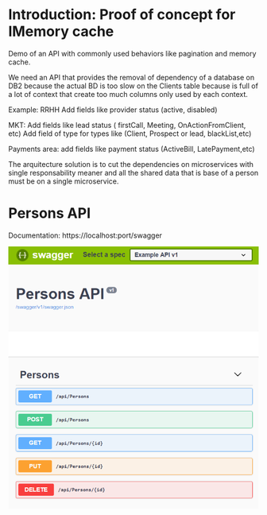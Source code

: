 # Introduction: Proof of concept for IMemory cache 

Demo of an API with commonly used behaviors like pagination and memory cache.

We need an API that provides the removal of dependency of a database on DB2 because the actual BD is too slow on the Clients table because is full of a lot of context that create too much columns only used by each context. 

Example: 
RRHH
Add fields like provider status (active, disabled)

MKT:
Add fields like lead status ( firstCall, Meeting, OnActionFromClient, etc)
Add field of type for types like (Client, Prospect or lead, blackList,etc)

Payments area:
add fields like payment status (ActiveBill, LatePayment,etc)

The arquitecture solution is to cut the dependencies on microservices with single responsability meaner and all the shared data that is base of a person must be on a single microservice.

# Persons API

Documentation: https://localhost:port/swagger

![alt text](https://github.com/roberflo/PersonsAPI/blob/master/PersonApiBasicDoc.PNG)
